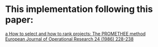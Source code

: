 # This implementation following this paper: 

[a How to select and how to rank projects: The PROMETHEE method European Journal of Operational Research 24 (1986) 228-238](https://www.sciencedirect.com/science/article/pii/0377221786900445)

